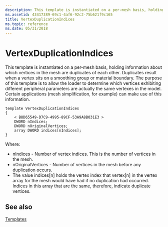 ```yaml
---
description: This template is instantiated on a per-mesh basis, holding information about which vertices in the mesh are duplicates of each other.
ms.assetid: 43417389-69c1-4af6-92c2-75b621f9c165
title: VertexDuplicationIndices
ms.topic: reference
ms.date: 05/31/2018
---
```


# VertexDuplicationIndices

This template is instantiated on a per-mesh basis, holding information about which vertices in the mesh are duplicates of each other. Duplicates result when a vertex sits on a smoothing group or material boundary. The purpose of this template is to allow the loader to determine which vertices exhibiting different peripheral parameters are actually the same vertexes in the model. Certain applications (mesh simplification, for example) can make use of this information.

``` syntax
template VertexDuplicationIndices 
{ 
    < B8D65549-D7C9-4995-89CF-53A9A8B031E3 > 
    DWORD nIndices; 
    DWORD nOriginalVertices; 
    array DWORD indices[nIndices]; 
}
```

Where:

-   nIndices - Number of vertex indices. This is the number of vertices in the mesh.
-   nOriginalVertices - Number of vertices in the mesh before any duplication occurs.
-   The value indices\[n\] holds the vertex index that vertex\[n\] in the vertex array for the mesh would have had if no duplication had occurred. Indices in this array that are the same, therefore, indicate duplicate vertices.

## See also

<dl> <dt>

[Templates](dx9-graphics-reference-x-file-format-templates.md)
</dt> </dl>

 

 



